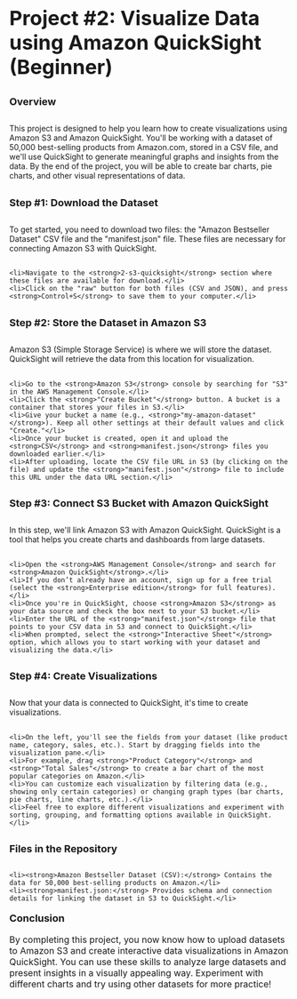 ## <h1 style="font-size: 36px; font-weight: bold;">Project #2: Visualize Data using Amazon QuickSight (Beginner)</h1>

## <p style="font-size: 18px; font-weight: bold;">Overview</p>
## <p style="font-size: 16px;">
This project is designed to help you learn how to create visualizations using Amazon S3 and Amazon QuickSight. 
You'll be working with a dataset of 50,000 best-selling products from Amazon.com, stored in a CSV file, 
and we'll use QuickSight to generate meaningful graphs and insights from the data. By the end of the project, 
you will be able to create bar charts, pie charts, and other visual representations of data.
## </p>

## <p style="font-size: 18px; font-weight: bold;">Step #1: Download the Dataset</p>
## <p style="font-size: 16px;">
To get started, you need to download two files: the "Amazon Bestseller Dataset" CSV file and the "manifest.json" file. 
These files are necessary for connecting Amazon S3 with QuickSight.
</p>

## <ol style="font-size: 16px;">
    <li>Navigate to the <strong>2-s3-quicksight</strong> section where these files are available for download.</li>
    <li>Click on the "raw" button for both files (CSV and JSON), and press <strong>Control+S</strong> to save them to your computer.</li>
</ol>

## <p style="font-size: 18px; font-weight: bold;">Step #2: Store the Dataset in Amazon S3</p>
## <p style="font-size: 16px;">
Amazon S3 (Simple Storage Service) is where we will store the dataset. QuickSight will retrieve the data from this location for visualization.
</p>

## <ol style="font-size: 16px;">
    <li>Go to the <strong>Amazon S3</strong> console by searching for "S3" in the AWS Management Console.</li>
    <li>Click the <strong>"Create Bucket"</strong> button. A bucket is a container that stores your files in S3.</li>
    <li>Give your bucket a name (e.g., <strong>"my-amazon-dataset"</strong>). Keep all other settings at their default values and click "Create."</li>
    <li>Once your bucket is created, open it and upload the <strong>CSV</strong> and <strong>manifest.json</strong> files you downloaded earlier.</li>
    <li>After uploading, locate the CSV file URL in S3 (by clicking on the file) and update the <strong>"manifest.json"</strong> file to include this URL under the data URL section.</li>
</ol>

## <p style="font-size: 18px; font-weight: bold;">Step #3: Connect S3 Bucket with Amazon QuickSight</p>
## <p style="font-size: 16px;">
In this step, we'll link Amazon S3 with Amazon QuickSight. QuickSight is a tool that helps you create charts and dashboards from large datasets.
</p>

## <ol style="font-size: 16px;">
    <li>Open the <strong>AWS Management Console</strong> and search for <strong>Amazon QuickSight</strong>.</li>
    <li>If you don’t already have an account, sign up for a free trial (select the <strong>Enterprise edition</strong> for full features).</li>
    <li>Once you're in QuickSight, choose <strong>Amazon S3</strong> as your data source and check the box next to your S3 bucket.</li>
    <li>Enter the URL of the <strong>"manifest.json"</strong> file that points to your CSV data in S3 and connect to QuickSight.</li>
    <li>When prompted, select the <strong>"Interactive Sheet"</strong> option, which allows you to start working with your dataset and visualizing the data.</li>
</ol>

## <p style="font-size: 18px; font-weight: bold;">Step #4: Create Visualizations</p>
## <p style="font-size: 16px;">
Now that your data is connected to QuickSight, it's time to create visualizations.
</p>

## <ol style="font-size: 16px;">
    <li>On the left, you'll see the fields from your dataset (like product name, category, sales, etc.). Start by dragging fields into the visualization pane.</li>
    <li>For example, drag <strong>"Product Category"</strong> and <strong>"Total Sales"</strong> to create a bar chart of the most popular categories on Amazon.</li>
    <li>You can customize each visualization by filtering data (e.g., showing only certain categories) or changing graph types (bar charts, pie charts, line charts, etc.).</li>
    <li>Feel free to explore different visualizations and experiment with sorting, grouping, and formatting options available in QuickSight.</li>
</ol>

## <p style="font-size: 18px; font-weight: bold;">Files in the Repository</p>
## <ul style="font-size: 16px;">
    <li><strong>Amazon Bestseller Dataset (CSV):</strong> Contains the data for 50,000 best-selling products on Amazon.</li>
    <li><strong>manifest.json:</strong> Provides schema and connection details for linking the dataset in S3 to QuickSight.</li>
</ul>

<p style="font-size: 18px; font-weight: bold;">Conclusion</p>
<p style="font-size: 16px;">
By completing this project, you now know how to upload datasets to Amazon S3 and create interactive data visualizations in Amazon QuickSight. You can use these skills to analyze large datasets and present insights in a visually appealing way. Experiment with different charts and try using other datasets for more practice!
</p>

